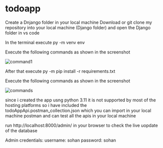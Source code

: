 # todoapp

Create a Dnjango folder in your local machine
Download or git clone my repository into your local machine (Django folder) and open the Django folder in vs code

In the terminal execute py -m venv env

Execute the following commands as shown in the screenshot

![command1](https://github.com/sohansshetty/todoapp/assets/77954795/1f749836-3019-491e-9ad7-aaa91942b5e1)

After that execute py -m pip install -r requirements.txt 

Execute the following commands as shown in the screenshot

![commands](https://github.com/sohansshetty/todoapp/assets/77954795/dcc4dc85-ba0c-49a6-9ab9-8e1dac4dc8f7)

since i created the app usng python 3.11 it is not supported by most of the hosting 
platforms so i have included the todoAppApi.postman_collection.json which you can import in 
your local machine postman and can test all the apis in your local machine

run http://localhost:8000/admin/ in your browser to check the live uopdate of the database

Admin credentials:
username: sohan
password: sohan

